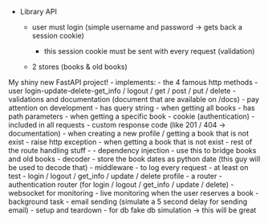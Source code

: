   - Library API 
      - user must login (simple username and password -> gets back a session cookie)
        - this session cookie must be sent with every request (validation)

      - 2 stores (books & old books)




  My shiny new FastAPI project!
      - implements:
        - the 4 famous http methods                                                           - user login-update-delete-get_info  / logout / get / post / put / delete
        - validations and documentation (document that are available on /docs)                - pay attention on development
        - has query string                                                                    - when getting all books
        - has path parameters                                                                 - when getting a specific book
        - cookie (authentication)                                                             - included in all requests
        - custom response code (like 201 / 404 -> documentation)                              - when creating a new profile / getting a book that is not exist
        - raise http exception                                                                - when getting a book that is not exist
        - rest of the route handling stuff                                                    - 
        - dependency injection                                                                - use this to bridge books and old books
        - decoder                                                                             - store the book dates as python date (this guy will be used to decode that)
        - middleware                                                                          - to log every request
        - at least on test                                                                    - login / logout / get_info / update / delete profile
        - a router                                                                            - authentication router (for login / logout / get_info / update / delete)
        - websocket for monitoring                                                            - live monitoring when the user reserves a book
        - background task                                                                     - email sending (simulate a 5 second delay for sending email)
        - setup and teardown                                                                  - for db fake db simulation -> this will be great
